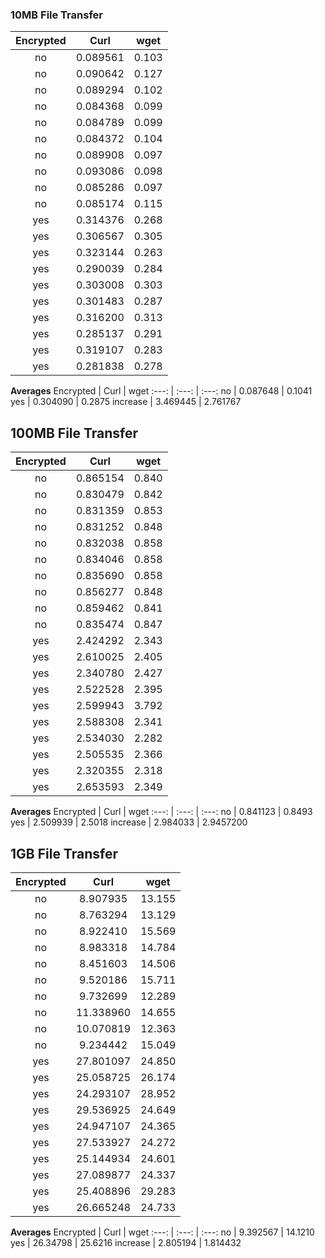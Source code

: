### 10MB File Transfer
Encrypted | Curl | wget
:---: | :---: | :---:
no | 0.089561 | 0.103
no | 0.090642 | 0.127
no | 0.089294 | 0.102
no | 0.084368 | 0.099
no | 0.084789 | 0.099
no | 0.084372 | 0.104
no | 0.089908 | 0.097
no | 0.093086 | 0.098
no | 0.085286 | 0.097
no | 0.085174 | 0.115
yes | 0.314376 | 0.268
yes | 0.306567 | 0.305
yes | 0.323144 | 0.263
yes | 0.290039 | 0.284
yes | 0.303008 | 0.303
yes | 0.301483 | 0.287
yes | 0.316200 | 0.313
yes | 0.285137 | 0.291
yes | 0.319107 | 0.283
yes | 0.281838 | 0.278

**Averages**
Encrypted | Curl | wget
:---: | :---: | :---:
no | 0.087648 | 0.1041
yes | 0.304090 | 0.2875
increase | 3.469445 | 2.761767


## 100MB File Transfer
Encrypted | Curl | wget
:---: | :---: | :---:
no | 0.865154 | 0.840
no | 0.830479 | 0.842
no | 0.831359 | 0.853
no | 0.831252 | 0.848
no | 0.832038 | 0.858
no | 0.834046 | 0.858
no | 0.835690 | 0.858
no | 0.856277 | 0.848
no | 0.859462 | 0.841
no | 0.835474 | 0.847
yes | 2.424292 | 2.343
yes | 2.610025 | 2.405
yes | 2.340780 | 2.427
yes | 2.522528 | 2.395
yes | 2.599943 | 3.792
yes | 2.588308 | 2.341
yes | 2.534030 | 2.282
yes | 2.505535 | 2.366
yes | 2.320355 | 2.318
yes | 2.653593 | 2.349


**Averages**
Encrypted | Curl | wget
:---: | :---: | :---:
no | 0.841123 | 0.8493
yes | 2.509939 | 2.5018
increase | 2.984033 | 2.9457200


## 1GB File Transfer
Encrypted | Curl | wget
:---: | :---: | :---:
no | 8.907935 | 13.155
no | 8.763294 | 13.129
no | 8.922410 | 15.569
no | 8.983318 | 14.784
no | 8.451603 | 14.506
no | 9.520186 | 15.711
no | 9.732699 | 12.289
no | 11.338960 | 14.655
no | 10.070819 | 12.363
no | 9.234442 | 15.049
yes | 27.801097 | 24.850
yes | 25.058725 | 26.174
yes | 24.293107 | 28.952
yes | 29.536925 | 24.649
yes | 24.947107 | 24.365
yes | 27.533927 | 24.272
yes | 25.144934 | 24.601
yes | 27.089877 | 24.337
yes | 25.408896 | 29.283
yes | 26.665248 | 24.733


**Averages**
Encrypted | Curl | wget
:---: | :---: | :---:
no | 9.392567 | 14.1210
yes | 26.34798 | 25.6216
increase | 2.805194 | 1.814432
